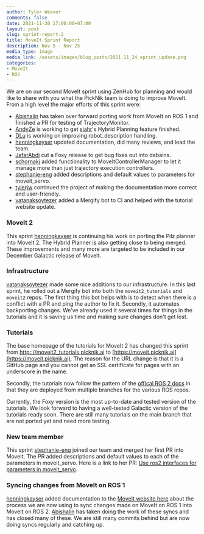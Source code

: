 ```yaml
---
author: Tyler Weaver
comments: false
date: 2021-11-30 17:00:00+07:00
layout: post
slug: sprint-report-2
title: MoveIt Sprint Report
description: Nov 5 - Nov 25
media_type: image
media_link: /assets/images/blog_posts/2021_11_24_sprint_update.png
categories:
- MoveIt
- ROS
---
```


We are on our second MoveIt sprint using ZenHub for planning and would like to share with you what the PickNik team is doing to improve MoveIt.  From a high level the major efforts of this sprint were:

- [Abishalin](https://github.com/Abishalini) has taken over forward porting work from MoveIt on ROS 1 and finished a PR for testing of TrajectoryMonitor.
- [AndyZe](https://github.com/AndyZe) is working to get [sjahr](https://github.com/sjahr)'s Hybrid Planning feature finished.
- [DLu](https://github.com/DLu) is working on improving robot_description handling.
- [henningkayser](https://github.com/henningkayser) updated documentation, did many reviews, and lead the team.
- [JafarAbdi](https://github.com/JafarAbdi) cut a Foxy release to get bug fixes out into debains.
- [schornakj](https://github.com/schornakj) added functionality to MoveItControllerManager to let it manage more than just trajectory execution controllers.
- [stephanie-eng](https://github.com/stephanie-eng) added descriptions and default values to parameters for moveit_servo.
- [tylerjw](https://github.com/tylerjw) continued the project of making the documentation more correct and user-friendly.
- [vatanaksoytezer](https://github.com/vatanaksoytezer) added a Mergify bot to CI and helped with the tutorial website update.

### MoveIt 2

This sprint [henningkayser](https://github.com/henningkayser) is continuing his work on porting the Pilz planner into MoveIt 2.
The Hybrid Planner is also getting close to being merged.
These improvements and many more are targeted to be included in our December Galactic release of MoveIt.

### Infrastructure

[vatanaksoytezer](https://github.com/vatanaksoytezer) made some nice additions to our infrastructure.
In this last sprint, he rolled out a Mergify bot into both the `moveit2_tutorials` and `moveit2` repos.
The first thing this bot helps with is to detect when there is a conflict with a PR and ping the author to fix it.
Secondly, it automates backporting changes.
We've already used it several times for things in the tutorials and it is saving us time and making sure changes don't get lost.

### Tutorials

The base homepage of the tutorials for MoveIt 2 has changed this sprint from [http:://moveit2_tutorials.picknik.ai](https://moveit.picknik.ai) to [https://moveit.picknik.ai](https://moveit.picknik.ai).
The reason for the URL change is that it is a GitHub page and you cannot get an SSL certificate for pages with an underscore in the name.

Secondly, the tutorials now follow the pattern of the [offical ROS 2 docs](https://docs.ros.org/en/foxy/index.html) in that they are deployed from multiple branches for the various ROS repos.

Currently, the Foxy version is the most up-to-date and tested version of the tutorials.
We look forward to having a well-tested Galactic version of the tutorials ready soon.
There are still many tutorials on the main branch that are not ported yet and need more testing.

### New team member

This sprint [stephanie-eng](https://github.com/stephanie-eng) joined our team and merged her first PR into MoveIt.
The PR added descriptions and default values to each of the parameters in moveit_servo.
Here is a link to her PR: [Use ros2 interfaces for parameters in moveit_servo](https://github.com/ros-planning/moveit2/issues/790).

### Syncing changes from MoveIt on ROS 1

[henningkayser](https://github.com/henningkayser) added documentation to the [MoveIt website here](https://moveit.ros.org/documentation/contributing/syncing_backporting/) about the process we are now using to sync changes made on MoveIt on ROS 1 into MoveIt on ROS 2.
[Abishalin](https://github.com/Abishalini) has taken doing the work of these syncs and has closed many of these.  We are still many commits behind but are now doing syncs regularly and catching up.
